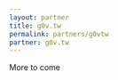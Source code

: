 ```yaml
---
layout: partner
title: g0v.tw
permalink: partners/g0vtw
partner: g0v.tw
---
```


<!--more-->

More to come
